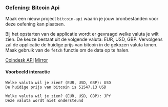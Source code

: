 ### Oefening: Bitcoin Api

Maak een nieuw project `bitcoin-api` waarin je jouw bronbestanden voor deze oefening kan plaatsen.

Bij het opstarten van de applicatie wordt er gevraagd welke valuta je wilt zien. De keuze bestaat uit de volgende valuta: EUR, USD, GBP. Vervolgens zal de applicatie de huidige prijs van bitcoin in de gekozen valuta tonen. Maak gebruik van de `fetch` functie om de data op te halen.

[Coindesk API](https://api.coindesk.com/v1/bpi/currentprice.json)
[Mirror](https://sampleapis.assimilate.be/bitcoin/current)

#### Voorbeeld interactie

```
Welke valuta wil je zien? (EUR, USD, GBP): USD
De huidige prijs van bitcoin is 51547.13 USD
```

```
Welke valuta wil je zien? (EUR, USD, GBP): JPY
Deze valuta wordt niet ondersteund
```